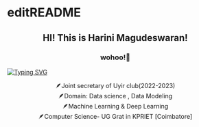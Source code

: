 # editREADME
<h2><p align="center"> HI! This is Harini Magudeswaran! </h2>
<p align="center">
  <h3 align="center">wohoo!👾</h3>

<a href="https://git.io/typing-svg"><img src="https://readme-typing-svg.herokuapp.com?font=Bungee+Spice&pause=1000&color=A318F7&random=false&width=435&lines=+Live+like+there+is+no+tomorrow!" alt="Typing SVG" align="center" /></a>

<P align = "center">
🪶Joint secretary of Uyir club(2022-2023) <br> 🪶Domain: Data science , Data Modeling <br>🪶Machine Learning & Deep Learning<br> 
🪶Computer Science- UG Grat in KPRIET [Coimbatore]


